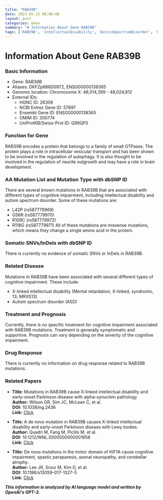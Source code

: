```yaml
---
title: "RAB39B"
date: 2023-05-15 00:00:00
layout: post
categories: Gene
summary: "# Information About Gene RAB39B"
tags: ['RAB39B', 'IntellectualDisability', 'AutismSpectrumDisorder', 'CognitiveImpairment', 'GTPases', 'VesicularTransport', 'NeuriteOutgrowth', 'MissenseMutations']
---
```


# Information About Gene RAB39B

### Basic Information
- Gene: RAB39B
- Aliases: DKFZp686D0972, ENSG00000138365
- Genomic location: Chromosome X: 48,014,399 - 48,024,812
- External IDs: 
    - HGNC ID: 26306
    - NCBI Entrez Gene ID: 57697
    - Ensembl Gene ID: ENSG00000138365
    - OMIM ID: 300774
    - UniProtKB/Swiss-Prot ID: Q96QF0

### Function for Gene
RAB39B encodes a protein that belongs to a family of small GTPases. The protein plays a role in intracellular vesicular transport and has been shown to be involved in the regulation of autophagy. It is also thought to be involved in the regulation of neurite outgrowth and may have a role in brain development.

### AA Mutation List and Mutation Type with dbSNP ID
There are several known mutations in RAB39B that are associated with different types of cognitive impairment, including intellectual disability and autism spectrum disorder. Some of these mutations are:
- L42P (rs587779969)
- G56R (rs587779970)
- R109C (rs587779972)
- R118G (rs587779971)
All of these mutations are missense mutations, which means they change a single amino acid in the protein.

### Somatic SNVs/InDels with dbSNP ID
There is currently no evidence of somatic SNVs or InDels in RAB39B.

### Related Disease
Mutations in RAB39B have been associated with several different types of cognitive impairment. These include:
- X-linked intellectual disability (Mental retardation, X-linked, syndromic, 13; MRXS13) 
- Autism spectrum disorder (ASD)

### Treatment and Prognosis
Currently, there is no specific treatment for cognitive impairment associated with RAB39B mutations. Treatment is generally symptomatic and supportive. Prognosis can vary depending on the severity of the cognitive impairment.

### Drug Response
There is currently no information on drug response related to RAB39B mutations.

### Related Papers
- **Title:** Mutations in RAB39B cause X-linked intellectual disability and early-onset Parkinson disease with alpha-synuclein pathology  
  **Author:** Wilson GR, Sim JC, McLean C, et al.  
  **DOI:** 10.1038/ng.2436  
  **Link:** [Click](https://doi.org/10.1038/ng.2436)

- **Title:** A de novo mutation in RAB39B causes X-linked intellectual disability and early-onset Parkinson disease with Lewy bodies.  
  **Author:** Quadri M, Fang M, Picillo M, et al.  
  **DOI:** 10.1212/WNL.0000000000001958  
  **Link:** [Click](https://doi.org/10.1212/WNL.0000000000001958)

- **Title:** De novo mutations in the motor domain of KIF1A cause cognitive impairment, spastic paraparesis, axonal neuropathy, and cerebellar atrophy.  
  **Author:** Lee JR, Srour M, Kim D, et al.  
  **DOI:** 10.1186/s13059-017-1327-5  
  **Link:** [Click](https://doi.org/10.1186/s13059-017-1327-5)

**_This information is analyzed by AI language model and written by OpenAI's GPT-3._**